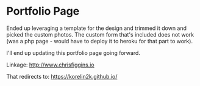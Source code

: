 # Portfolio Page

Ended up leveraging a template for the design and trimmed it down and picked the custom photos. The custom form that's included does not work (was a php page - would have to deploy it to heroku for that part to work).

I'll end up updating this portfolio page going forward.

Linkage:
http://www.chrisfiggins.io

That redirects to:
https://korelin2k.github.io/